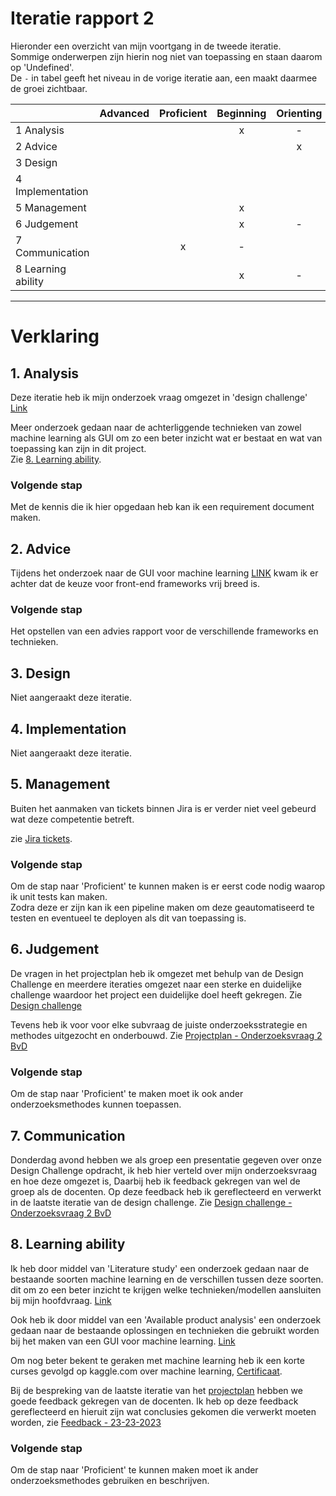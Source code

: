 # Iteratie rapport 2

Hieronder een overzicht van mijn voortgang in de tweede iteratie.\
Sommige onderwerpen zijn hierin nog niet van toepassing en staan daarom op 'Undefined'.\
De `-` in tabel geeft het niveau in de vorige iteratie aan, een maakt daarmee de groei zichtbaar.

|                    | Advanced | Proficient | Beginning | Orienting | Undefined |
|--------------------|:--------:|:----------:|:---------:|:---------:|:---------:|
| 1 Analysis         |          |            |     x     |     -     |           |
| 2 Advice           |          |            |           |     x     |           |
| 3 Design           |          |            |           |           |     x     |
| 4 Implementation   |          |            |           |           |     x     |
| 5 Management       |          |            |     x     |           |     x     |
| 6 Judgement        |          |            |     x     |     -     |           |
| 7 Communication    |          |      x     |     -     |           |           |
| 8 Learning ability |          |            |     x     |     -     |           |

---
# Verklaring

## 1. Analysis
Deze iteratie heb ik mijn onderzoek vraag omgezet in 'design challenge' [Link](https://github.com/S7HaMachineLearning/documentation/blob/main/S7HaMachineLearning/Onderzoeksvragen/design%20challenge.md)

Meer onderzoek gedaan naar de achterliggende technieken van zowel machine learning als GUI om zo een beter inzicht wat er bestaat en wat van toepassing kan zijn in dit project.\
Zie [8.  Learning ability](#8-learning-ability).

### Volgende stap
Met de kennis die ik hier opgedaan heb kan ik een requirement document maken.

## 2. Advice
Tijdens het onderzoek naar de GUI voor machine learning [LINK](https://github.com/S7HaMachineLearning/documentation/blob/main/S7HaMachineLearning/Onderzoeken/Bram/2.%20Onderzoek%20-%20machine%20learning%20GUI.md) kwam ik er achter dat de keuze voor front-end frameworks vrij breed is.

### Volgende stap
Het opstellen van een advies rapport voor de verschillende frameworks en technieken.

## 3. Design
Niet aangeraakt deze iteratie.

## 4. Implementation
Niet aangeraakt deze iteratie.

## 5. Management
Buiten het aanmaken van tickets binnen Jira is er verder niet veel gebeurd wat deze competentie betreft.

zie [Jira tickets](../Bestanden/jira-tickets-21-03-2023.png).

### Volgende stap
Om de stap naar 'Proficient' te kunnen maken is er eerst code nodig waarop ik unit tests kan maken.\
Zodra deze er zijn kan ik een pipeline maken om deze geautomatiseerd te testen en eventueel te deployen als dit van toepassing is.

## 6. Judgement

De vragen in het projectplan heb ik omgezet met behulp van de Design Challenge en meerdere iteraties omgezet naar een sterke en duidelijke challenge waardoor het project een duidelijke doel heeft gekregen.
Zie [Design challenge](https://github.com/S7HaMachineLearning/documentation/blob/main/S7HaMachineLearning/Onderzoeksvragen/design%20challenge.md)

Tevens heb ik voor voor elke subvraag de juiste onderzoeksstrategie en methodes uitgezocht en onderbouwd.
Zie [Projectplan - Onderzoeksvraag 2 BvD](https://github.com/S7HaMachineLearning/documentation#onderzoeksvraag-2-bvd)

### Volgende stap
Om de stap naar 'Proficient' te maken moet ik ook ander onderzoeksmethodes kunnen toepassen. 

## 7. Communication

Donderdag avond hebben we als groep een presentatie gegeven over onze Design Challenge opdracht, ik heb hier verteld over mijn onderzoeksvraag en hoe deze omgezet is,
Daarbij heb ik feedback gekregen van wel de groep als de docenten.
Op deze feedback heb ik gereflecteerd en verwerkt in de laatste iteratie van de design challenge. 
Zie [Design challenge - Onderzoeksvraag 2 BvD](https://github.com/S7HaMachineLearning/documentation/blob/main/S7HaMachineLearning/Onderzoeksvragen/design%20challenge.md#subvraag-2)

## 8. Learning ability

Ik heb door middel van 'Literature study' een onderzoek gedaan naar de bestaande soorten machine learning en de verschillen tussen deze soorten.
dit om zo een beter inzicht te krijgen welke technieken/modellen aansluiten bij mijn hoofdvraag.
[Link](https://github.com/S7HaMachineLearning/documentation/blob/main/S7HaMachineLearning/Onderzoeken/Bram/1.%20Onderzoek%20-%20machine%20learning.md)

Ook heb ik door middel van een 'Available product analysis' een onderzoek gedaan naar de bestaande oplossingen en technieken die gebruikt worden bij het maken van een GUI voor machine learning. [Link](https://github.com/S7HaMachineLearning/documentation/blob/main/S7HaMachineLearning/Onderzoeken/Bram/2.%20Onderzoek%20-%20machine%20learning%20GUI.md)

Om nog beter bekent te geraken met machine learning heb ik een korte curses gevolgd op kaggle.com over machine learning, [Certificaat](../Bestanden/Bram_van_Deventer-Intro_to_Machine_Learning.png).

Bij de bespreking van de laatste iteratie van het [projectplan](https://github.com/S7HaMachineLearning/documentation) hebben we goede feedback gekregen van de docenten.
Ik heb op deze feedback gereflecteerd en hieruit zijn wat conclusies gekomen die verwerkt moeten worden, zie [Feedback - 23-23-2023](../Proces/Feedback.md#23-23-2023---groeps-feedback-op-project-rapport)

### Volgende stap
Om de stap naar 'Proficient' te kunnen maken moet ik ander onderzoeksmethodes gebruiken en beschrijven.